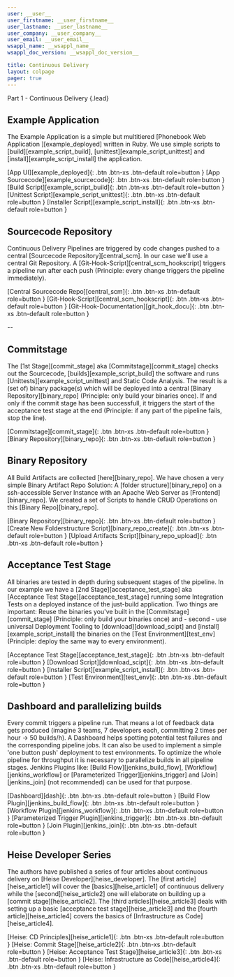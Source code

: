 ```yaml
---
user: __user__
user_firstname: __user_firstname__
user_lastname: __user_lastname__
user_company: __user_company__
user_email: __user_email__
wsappl_name: __wsappl_name__
wsappl_doc_version: __wsappl_doc_version__

title: Continuous Delivery
layout: colpage
pager: true
---
```

Part 1 - Continuous Delivery
{.lead}

<div class="row" markdown="1">
<div class="col-md-6">

<h2>Example Application</h2>

The Example Application is a simple but multitiered [Phonebook Web Application ][example_deployed] written in Ruby. We use simple scripts to [build][example_script_build], [unittest][example_script_unittest] and [install][example_script_install] the application.

[App UI][example_deployed]{: .btn .btn-xs .btn-default role=button }
[App Sourcecode][example_sourcecode]{: .btn .btn-xs .btn-default role=button }
[Build Script][example_script_build]{: .btn .btn-xs .btn-default role=button }
[Unittest Script][example_script_unittest]{: .btn .btn-xs .btn-default role=button }
[Installer Script][example_script_install]{: .btn .btn-xs .btn-default role=button }

</div>
<div class="col-md-6" markdown="1">

<h2>Sourcecode Repository</h2>

Continuous Delivery Pipelines are triggered by code changes pushed to a central [Sourcecode Repository][central_scm]. In our case we'll use a central Git Repository.
A [Git-Hook-Script][central_scm_hookscript] triggers a pipeline run after each push (Principle: every change triggers the pipeline immediately).

[Central Sourcecode Repo][central_scm]{: .btn .btn-xs .btn-default role=button }
[Git-Hook-Script][central_scm_hookscript]{: .btn .btn-xs .btn-default role=button }
[Git-Hook-Documentation][git_hook_docu]{: .btn .btn-xs .btn-default role=button }

</div>
</div>
--
<div class="row">
<div class="col-md-6">

<h2>Commitstage</h2>

The [1st Stage][commit_stage] aka [Commitstage][commit_stage] checks out the Sourcecode, [builds][example_script_build] the software and runs [Unittests][example_script_unittest] and Static Code Analysis. The result is a (set of) binary package(s) which will be deployed into a central [Binary Repository][binary_repo] (Principle: only build your binaries once). If and only if the commit stage has been successfull, it triggers the start of the acceptance test stage at the end (Principle: if any part of the pipeline fails, stop the line).

[Commitstage][commit_stage]{: .btn .btn-xs .btn-default role=button }
[Binary Repository][binary_repo]{: .btn .btn-xs .btn-default role=button }

</div>
<div class="col-md-6">

<h2>Binary Repository</h2>

All Build Artifacts are collected [here][binary_repo]. We have chosen a very simple Binary Artifact Repo Solution: A [folder structure][binary_repo] on a ssh-accessible Server Instance with an Apache Web Server as [Frontend][binary_repo]. We created a set of Scripts to handle CRUD Operations on this [Binary Repo][binary_repo].

[Binary Repository][binary_repo]{: .btn .btn-xs .btn-default role=button }
[Create New Folderstructure Script][binary_repo_create]{: .btn .btn-xs .btn-default role=button }
[Upload Artifacts Script][binary_repo_upload]{: .btn .btn-xs .btn-default role=button }

</div>
</div>

<div class="row" markdown="1">
<div class="col-md-6">

<h2>Acceptance Test Stage</h2>

All binaries are tested in depth during subsequent stages of the pipeline. In our example we have a [2nd Stage][acceptance_test_stage] aka [Acceptance Test Stage][acceptance_test_stage] running some Integration Tests on a deployed instance of the just-build application. Two things are important: Reuse the binaries you've built in the [Commitstage][commit_stage] (Principle: only build your binaries once) and - second - use universal Deployment Tooling to [download][download_scipt] and [install][example_script_install] the binaries on the [Test Environment][test_env] (Principle: deploy the same way to every environment).  

[Acceptance Test Stage][acceptance_test_stage]{: .btn .btn-xs .btn-default role=button }
[Download Script][download_scipt]{: .btn .btn-xs .btn-default role=button }
[Installer Script][example_script_install]{: .btn .btn-xs .btn-default role=button }
[Test Environment][test_env]{: .btn .btn-xs .btn-default role=button }

</div>
<div class="col-md-6" markdown="1">

<h2>Dashboard and parallelizing builds</h2>

Every commit triggers a pipeline run. That means a lot of feedback data gets produced (imagine 3 teams, 7 developers each, committing 2 times per hour -> 50 builds/h). A Dashboard helps spotting potential test failures and the corresponding pipeline jobs. It can also be used to implement a simple 'one button push' deployment to test environments.
To optimize the whole pipeline for throughput it is necessary to parallelize builds in all pipeline stages. Jenkins Plugins like: [Build Flow][jenkins_build_flow], [Workflow][jenkins_workflow] or [Parameterized Trigger][jenkins_trigger] and [Join][jenkins_join] (not recommended) can be used for that purpose.

[Dashboard][dash]{: .btn .btn-xs .btn-default role=button }
[Build Flow Plugin][jenkins_build_flow]{: .btn .btn-xs .btn-default role=button }
[Workflow Plugin][jenkins_workflow]{: .btn .btn-xs .btn-default role=button }
[Parameterized Trigger Plugin][jenkins_trigger]{: .btn .btn-xs .btn-default role=button }
[Join Plugin][jenkins_join]{: .btn .btn-xs .btn-default role=button }

</div>
</div>

<div class="row" markdown="1">
<div class="col-md-6">

<h2>Heise Developer Series</h2>

The authors have published a series of four articles about continuous delivery on [Heise Developer][heise_developer]. The [first article][heise_article1] will cover the [basics][heise_article1] of continuous delivery while the [second][heise_article2] one will elaborate on building up a [commit stage][heise_article2]. The [third articles][heise_article3] deals with setting up a basic [acceptance test stage][heise_article3] and the [fourth article][heise_article4] covers the basics of [Infrastructure as Code][heise_article4].

[Heise: CD Principles][heise_article1]{: .btn .btn-xs .btn-default role=button }
[Heise: Commit Stage][heise_article2]{: .btn .btn-xs .btn-default role=button }
[Heise: Acceptance Test Stage][heise_article3]{: .btn .btn-xs .btn-default role=button }
[Heise: Infrastructure as Code][heise_article4]{: .btn .btn-xs .btn-default role=button }

</div>
</div>
